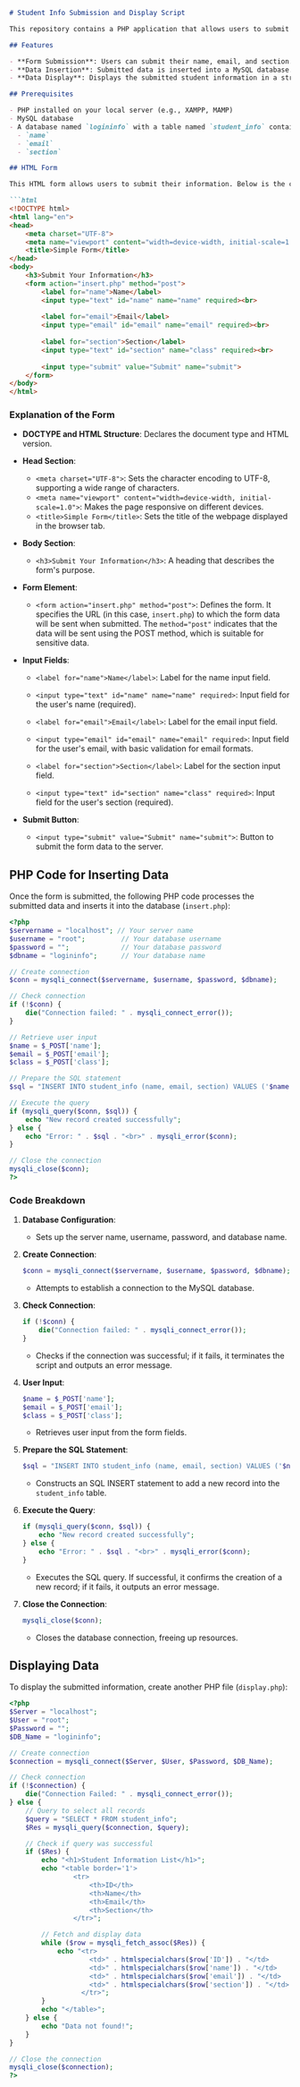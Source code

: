 
```markdown
# Student Info Submission and Display Script

This repository contains a PHP application that allows users to submit student information through an HTML form, insert it into a MySQL database, and display the submitted information.

## Features

- **Form Submission**: Users can submit their name, email, and section.
- **Data Insertion**: Submitted data is inserted into a MySQL database.
- **Data Display**: Displays the submitted student information in a structured format.

## Prerequisites

- PHP installed on your local server (e.g., XAMPP, MAMP)
- MySQL database
- A database named `logininfo` with a table named `student_info` containing the following columns:
  - `name`
  - `email`
  - `section`

## HTML Form

This HTML form allows users to submit their information. Below is the code for the form:

```html
<!DOCTYPE html>
<html lang="en">
<head>
    <meta charset="UTF-8">
    <meta name="viewport" content="width=device-width, initial-scale=1.0">
    <title>Simple Form</title>
</head>
<body>
    <h3>Submit Your Information</h3>
    <form action="insert.php" method="post">
        <label for="name">Name</label>
        <input type="text" id="name" name="name" required><br>
        
        <label for="email">Email</label>
        <input type="email" id="email" name="email" required><br>
        
        <label for="section">Section</label>
        <input type="text" id="section" name="class" required><br>
        
        <input type="submit" value="Submit" name="submit">
    </form>
</body>
</html>
```

### Explanation of the Form

- **DOCTYPE and HTML Structure**: Declares the document type and HTML version.
- **Head Section**:
  - `<meta charset="UTF-8">`: Sets the character encoding to UTF-8, supporting a wide range of characters.
  - `<meta name="viewport" content="width=device-width, initial-scale=1.0">`: Makes the page responsive on different devices.
  - `<title>Simple Form</title>`: Sets the title of the webpage displayed in the browser tab.
  
- **Body Section**:
  - `<h3>Submit Your Information</h3>`: A heading that describes the form's purpose.
  
- **Form Element**:
  - `<form action="insert.php" method="post">`: Defines the form. It specifies the URL (in this case, `insert.php`) to which the form data will be sent when submitted. The `method="post"` indicates that the data will be sent using the POST method, which is suitable for sensitive data.

- **Input Fields**:
  - `<label for="name">Name</label>`: Label for the name input field.
  - `<input type="text" id="name" name="name" required>`: Input field for the user's name (required).
  
  - `<label for="email">Email</label>`: Label for the email input field.
  - `<input type="email" id="email" name="email" required>`: Input field for the user's email, with basic validation for email formats.

  - `<label for="section">Section</label>`: Label for the section input field.
  - `<input type="text" id="section" name="class" required>`: Input field for the user's section (required).

- **Submit Button**:
  - `<input type="submit" value="Submit" name="submit">`: Button to submit the form data to the server.

## PHP Code for Inserting Data

Once the form is submitted, the following PHP code processes the submitted data and inserts it into the database (`insert.php`):

```php
<?php
$servername = "localhost"; // Your server name
$username = "root";         // Your database username
$password = "";             // Your database password
$dbname = "logininfo";      // Your database name

// Create connection
$conn = mysqli_connect($servername, $username, $password, $dbname);

// Check connection
if (!$conn) {
    die("Connection failed: " . mysqli_connect_error());
}

// Retrieve user input
$name = $_POST['name'];
$email = $_POST['email'];
$class = $_POST['class'];

// Prepare the SQL statement
$sql = "INSERT INTO student_info (name, email, section) VALUES ('$name', '$email', '$class')";

// Execute the query
if (mysqli_query($conn, $sql)) {
    echo "New record created successfully";
} else {
    echo "Error: " . $sql . "<br>" . mysqli_error($conn);
}

// Close the connection
mysqli_close($conn);
?>
```

### Code Breakdown

1. **Database Configuration**:
   - Sets up the server name, username, password, and database name.
  
2. **Create Connection**:
   ```php
   $conn = mysqli_connect($servername, $username, $password, $dbname);
   ```
   - Attempts to establish a connection to the MySQL database.

3. **Check Connection**:
   ```php
   if (!$conn) {
       die("Connection failed: " . mysqli_connect_error());
   }
   ```
   - Checks if the connection was successful; if it fails, it terminates the script and outputs an error message.

4. **User Input**:
   ```php
   $name = $_POST['name'];
   $email = $_POST['email'];
   $class = $_POST['class'];
   ```
   - Retrieves user input from the form fields.

5. **Prepare the SQL Statement**:
   ```php
   $sql = "INSERT INTO student_info (name, email, section) VALUES ('$name', '$email', '$class')";
   ```
   - Constructs an SQL INSERT statement to add a new record into the `student_info` table.

6. **Execute the Query**:
   ```php
   if (mysqli_query($conn, $sql)) {
       echo "New record created successfully";
   } else {
       echo "Error: " . $sql . "<br>" . mysqli_error($conn);
   }
   ```
   - Executes the SQL query. If successful, it confirms the creation of a new record; if it fails, it outputs an error message.

7. **Close the Connection**:
   ```php
   mysqli_close($conn);
   ```
   - Closes the database connection, freeing up resources.

## Displaying Data

To display the submitted information, create another PHP file (`display.php`):

```php
<?php
$Server = "localhost";
$User = "root";
$Password = "";
$DB_Name = "logininfo";

// Create connection
$connection = mysqli_connect($Server, $User, $Password, $DB_Name);

// Check connection
if (!$connection) {
    die("Connection Failed: " . mysqli_connect_error());
} else {
    // Query to select all records
    $query = "SELECT * FROM student_info";
    $Res = mysqli_query($connection, $query);

    // Check if query was successful
    if ($Res) {
        echo "<h1>Student Information List</h1>";
        echo "<table border='1'>
                <tr>
                    <th>ID</th>
                    <th>Name</th>
                    <th>Email</th>
                    <th>Section</th>
                </tr>";

        // Fetch and display data
        while ($row = mysqli_fetch_assoc($Res)) {
            echo "<tr>
                    <td>" . htmlspecialchars($row['ID']) . "</td>
                    <td>" . htmlspecialchars($row['name']) . "</td>
                    <td>" . htmlspecialchars($row['email']) . "</td>
                    <td>" . htmlspecialchars($row['section']) . "</td>
                  </tr>";
        }
        echo "</table>";
    } else {
        echo "Data not found!";
    }
}

// Close the connection
mysqli_close($connection);
?>
```